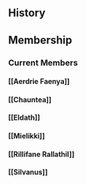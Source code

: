 ## History
## Membership
### Current Members
#### [[Aerdrie Faenya]]
#### [[Chauntea]]
#### [[Eldath]]
#### [[Mielikki]]
#### [[Rillifane Rallathil]]
#### [[Silvanus]]